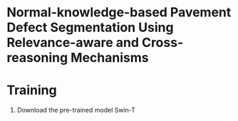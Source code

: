 # Normal-knowledge-based Pavement Defect Segmentation Using Relevance-aware and Cross-reasoning Mechanisms

# Training
1. Download the pre-trained model Swin-T 
